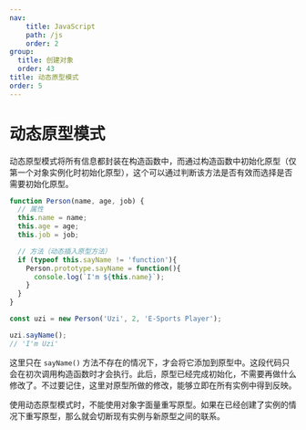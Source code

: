 ```yaml
---
nav:
    title: JavaScript
    path: /js
    order: 2
group:
  title: 创建对象
  order: 43
title: 动态原型模式
order: 5
---
```


# 动态原型模式

动态原型模式将所有信息都封装在构造函数中，而通过构造函数中初始化原型（仅第一个对象实例化时初始化原型），这个可以通过判断该方法是否有效而选择是否需要初始化原型。

```js
function Person(name, age, job) {
  // 属性
  this.name = name;
  this.age = age;
  this.job = job;

  // 方法（动态插入原型方法）
  if (typeof this.sayName != 'function'){
    Person.prototype.sayName = function(){
      console.log(`I'm ${this.name}`);
    }
  }
}

const uzi = new Person('Uzi', 2, 'E-Sports Player');

uzi.sayName();
// 'I'm Uzi'
```

这里只在 `sayName()` 方法不存在的情况下，才会将它添加到原型中。这段代码只会在初次调用构造函数时才会执行。此后，原型已经完成初始化，不需要再做什么修改了。不过要记住，这里对原型所做的修改，能够立即在所有实例中得到反映。

使用动态原型模式时，不能使用对象字面量重写原型。如果在已经创建了实例的情况下重写原型，那么就会切断现有实例与新原型之间的联系。